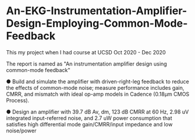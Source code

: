 # An-EKG-Instrumentation-Amplifier-Design-Employing-Common-Mode-Feedback

This my project when I had course at UCSD
Oct 2020 - Dec 2020

The report is named as "An instrumentation amplifier design using common-mode feedback"
  
● Build and simulate the amplifier with driven-right-leg feedback to reduce the effects of common-mode noise; measure performance includes gain, CMRR, and mismatch with ideal op-amp models in Cadence (0.18μm CMOS Process).

● Design an amplifier with 39.7 dB Av, dm, 123 dB CMRR at 60 Hz, 2.98 uV integrated input-referred noise, and 2.7 uW power consumption that satisfies high differential mode gain/CMRR/input impedance and low noise/power
